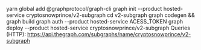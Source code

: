 yarn global add @graphprotocol/graph-cli
graph init --product hosted-service cryptosnowprince/v2-subgraph
cd v2-subgraph
graph codegen && graph build
graph auth --product hosted-service ACESS_TOKEN
graph deploy --product hosted-service cryptosnowprince/v2-subgraph
Queries (HTTP):     https://api.thegraph.com/subgraphs/name/cryptosnowprince/v2-subgraph